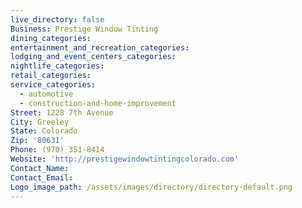 ```yaml
---
live_directory: false
Business: Prestige Window Tinting
dining_categories:
entertainment_and_recreation_categories:
lodging_and_event_centers_categories:
nightlife_categories:
retail_categories:
service_categories:
  - automotive
  - construction-and-home-improvement
Street: 1228 7th Avenue
City: Greeley
State: Colorado
Zip: '80631'
Phone: (970) 351-8414
Website: 'http://prestigewindowtintingcolorado.com'
Contact_Name:
Contact_Email:
Logo_image_path: /assets/images/directory/directory-default.png
---
```



